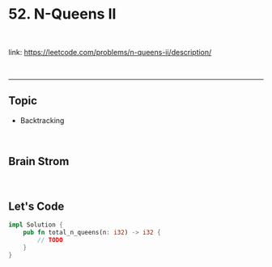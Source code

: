 # 52. N-Queens II

<br>

link: https://leetcode.com/problems/n-queens-ii/description/

<br>

---

## Topic 

* Backtracking

<br>

## Brain Strom

<br>

## Let's Code


```rust
impl Solution {
    pub fn total_n_queens(n: i32) -> i32 {
        // TODO
    }
}
```